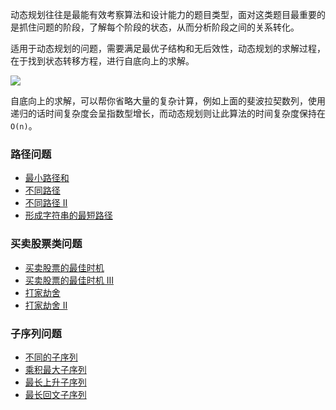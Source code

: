 动态规划往往是最能有效考察算法和设计能力的题目类型，面对这类题目最重要的是抓住问题的阶段，了解每个阶段的状态，从而分析阶段之间的关系转化。

适用于动态规划的问题，需要满足最优子结构和无后效性，动态规划的求解过程，在于找到状态转移方程，进行自底向上的求解。

![](https://i.loli.net/2019/08/18/3roOnqlBDEP5RZN.jpg)

自底向上的求解，可以帮你省略大量的复杂计算，例如上面的斐波拉契数列，使用递归的话时间复杂度会呈指数型增长，而动态规划则让此算法的时间复杂度保持在`O(n)`。

### 路径问题

- [最小路径和](https://leetcode-cn.com/problems/minimum-path-sum/)
- [不同路径](https://leetcode-cn.com/problems/unique-paths/)
- [不同路径 II](https://leetcode-cn.com/problems/unique-paths-ii/)
- [形成字符串的最短路径](https://leetcode-cn.com/problems/shortest-way-to-form-string)

### 买卖股票类问题

- [买卖股票的最佳时机](https://leetcode-cn.com/problems/best-time-to-buy-and-sell-stock)
- [买卖股票的最佳时机 III](https://leetcode-cn.com/problems/best-time-to-buy-and-sell-stock-iii)
- [打家劫舍](https://leetcode-cn.com/problems/house-robber)
- [打家劫舍 II](https://leetcode-cn.com/problems/house-robber-ii/)

### 子序列问题

- [不同的子序列](https://leetcode-cn.com/problems/distinct-subsequences)
- [乘积最大子序列](https://leetcode-cn.com/problems/maximum-product-subarray)
- [最长上升子序列](https://leetcode-cn.com/problems/longest-increasing-subsequence)
- [最长回文子序列](https://leetcode-cn.com/problems/longest-palindromic-subsequence)